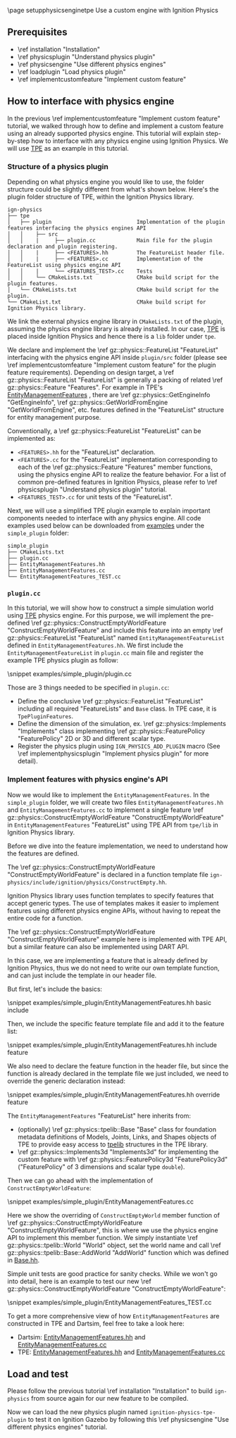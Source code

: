 \page setupphysicsenginetpe Use a custom engine with Ignition Physics

## Prerequisites

- \ref installation "Installation"
- \ref physicsplugin "Understand physics plugin"
- \ref physicsengine "Use different physics engines"
- \ref loadplugin "Load physics plugin"
- \ref implementcustomfeature "Implement custom feature"

## How to interface with physics engine

In the previous
\ref implementcustomfeature "Implement custom feature" tutorial, we walked through how to
define and implement a custom feature using an already supported physics
engine. This tutorial will explain step-by-step how to interface with any physics engine
using Ignition Physics. We will use [TPE](https://github.com/gazebosim/gz-physics/tree/main/tpe) as an example in this tutorial.

### Structure of a physics plugin

Depending on what physics engine you would like to use,
the folder structure could be slightly different from what's shown below.
Here's the plugin folder structure of TPE, within the Ignition Physics library.

```
ign-physics
├── tpe
│   ├── plugin                           Implementation of the plugin features interfacing the physics engines API
│   │    ├── src
│   │    |     ├── plugin.cc             Main file for the plugin declaration and plugin registering.
│   │    |     ├── <FEATURES>.hh         The FeatureList header file.
│   │    |     ├── <FEATURES>.cc         Implementation of the FeatureList using physics engine API
│   │    |     └── <FEATURES_TEST>.cc    Tests
│   │    └── CMakeLists.txt              CMake build script for the plugin features.
│   └── CMakeLists.txt                   CMake build script for the plugin.
└── CMakeList.txt                        CMake build script for Ignition Physics library.
```

We link the external physics engine library
in `CMakeLists.txt` of the plugin, assuming the physics engine library is
already installed. In our case, [TPE](https://github.com/gazebosim/gz-physics/tree/main/tpe)
is placed inside Ignition Physics and hence there is a `lib` folder under `tpe`.

We declare and implement the \ref gz::physics::FeatureList "FeatureList"
interfacing with the physics engine API inside `plugin/src` folder
(please see \ref implementcustomfeature "Implement custom feature"
for the plugin feature requirements). Depending on design target, a \ref gz::physics::FeatureList "FeatureList"
is generally a packing of related \ref gz::physics::Feature "Features".
For example in TPE's [EntityManagementFeatures](https://github.com/gazebosim/gz-physics/blob/main/tpe/plugin/src/EntityManagementFeatures.hh)
, there are \ref gz::physics::GetEngineInfo "GetEngineInfo",
\ref gz::physics::GetWorldFromEngine "GetWorldFromEngine", etc. features
defined in the "FeatureList" structure for entity management purpose.

Conventionally, a \ref gz::physics::FeatureList "FeatureList" can be
implemented as:
- `<FEATURES>.hh` for the "FeatureList" declaration.
- `<FEATURES>.cc` for the "FeatureList" implementation corresponding to each of
the \ref gz::physics::Feature "Features" member functions, using the
physics engine API to realize the feature behavior. For a list of common
pre-defined features in Ignition Physics, please refer to
\ref physicsplugin "Understand physics plugin" tutorial.
- `<FEATURES_TEST>.cc` for unit tests of the "FeatureList".

Next, we will use a simplified TPE plugin example to explain important components needed to interface with any physics engine. All code examples used below can be downloaded from [examples](https://github.com/gazebosim/gz-physics/tree/ign-physics2/examples) under the `simple_plugin` folder:

```
simple_plugin
├── CMakeLists.txt
├── plugin.cc
├── EntityManagementFeatures.hh
├── EntityManagementFeatures.cc
└── EntityManagementFeatures_TEST.cc
```

### `plugin.cc`

In this tutorial, we will show how to construct a simple simulation world using
[TPE](https://github.com/gazebosim/gz-physics/tree/main/tpe) physics
engine. For this purpose, we will implement the pre-defined
\ref gz::physics::ConstructEmptyWorldFeature "ConstructEmptyWorldFeature"
and include this feature into an empty \ref gz::physics::FeatureList "FeatureList"
named `EntityManagementFeatureList` defined in `EntityManagementFeatures.hh`.
We first include the `EntityManagementFeatureList` in `plugin.cc` main file
and register the example TPE physics plugin as follow:

\snippet examples/simple_plugin/plugin.cc

Those are 3 things needed to be specified in `plugin.cc`:
- Define the conclusive \ref gz::physics::FeatureList "FeatureList" including
all required "FeatureLists" and `Base` class. In TPE case, it is `TpePluginFeatures`.
- Define the dimension of the simulation, ex. \ref gz::physics::Implements "Implements" class implementing
\ref gz::physics::FeaturePolicy "FeaturePolicy" 2D or 3D and different
scalar type.
- Register the physics plugin using `IGN_PHYSICS_ADD_PLUGIN` macro (See \ref implementphysicsplugin "Implement physics plugin" for more detail).

### Implement features with physics engine's API

Now we would like to implement the `EntityManagementFeatures`.
In the `simple_plugin` folder, we will create two files `EntityManagementFeatures.hh` and
`EntityManagementFeatures.cc` to implement a single feature \ref gz::physics::ConstructEmptyWorldFeature "ConstructEmptyWorldFeature"
in `EntityManagementFeatures` "FeatureList" using TPE API from `tpe/lib` in Ignition Physics library.

Before we dive into the feature implementation, we need to understand how the features are defined.

The \ref gz::physics::ConstructEmptyWorldFeature "ConstructEmptyWorldFeature"
is declared in a function template file `ign-physics/include/ignition/physics/ConstructEmpty.hh`.

Ignition Physics library uses function templates to specify features that accept generic types.
The use of templates makes it easier to implement features using different physics engine APIs,
without having to repeat the entire code for a function.

The \ref gz::physics::ConstructEmptyWorldFeature "ConstructEmptyWorldFeature" example here
is implemented with TPE API, but a similar feature can also be implemented using DART API.

In this case, we are implementing a feature that is already defined by Ignition Physics,
thus we do not need to write our own template function, and can just include the template in our header file.

But first, let's include the basics:

\snippet examples/simple_plugin/EntityManagementFeatures.hh basic include

Then, we include the specific feature template file and add it to the feature list:

\snippet examples/simple_plugin/EntityManagementFeatures.hh include feature

We also need to declare the feature function in the header file, but since the function is already declared
in the template file we just included, we need to override the generic declaration instead:

\snippet examples/simple_plugin/EntityManagementFeatures.hh override feature

The `EntityManagementFeatures` "FeatureList" here inherits from:
- (optionally) \ref gz::physics::tpelib::Base "Base"
class for foundation metadata definitions of Models, Joints, Links, and Shapes objects
of TPE to provide easy access to [tpelib](https://github.com/gazebosim/gz-physics/tree/main/tpe/lib)
structures in the TPE library.
- \ref gz::physics::Implements3d "Implements3d" for implementing the
custom feature with \ref gz::physics::FeaturePolicy3d "FeaturePolicy3d"
("FeaturePolicy" of 3 dimensions and scalar type `double`).

Then we can go ahead with the implementation of `ConstructEmptyWorldFeature`:

\snippet examples/simple_plugin/EntityManagementFeatures.cc

Here we show the overriding of `ConstructEmptyWorld` member function of
\ref gz::physics::ConstructEmptyWorldFeature "ConstructEmptyWorldFeature",
this is where we use the physics engine API to implement this member function.
We simply instantiate \ref gz::physics::tpelib::World "World" object, set
the world name and call \ref gz::physics::tpelib::Base::AddWorld "AddWorld"
function which was defined in [Base.hh](https://github.com/gazebosim/gz-physics/blob/main/tpe/plugin/src/Base.hh).

Simple unit tests are good practice for sanity checks.
While we won't go into detail, here is an example to test our new
\ref gz::physics::ConstructEmptyWorldFeature "ConstructEmptyWorldFeature":

\snippet examples/simple_plugin/EntityManagementFeatures_TEST.cc

To get a more comprehensive view of how `EntityManagementFeatures` are constructed in TPE and Dartsim,
feel free to take a look here:
- Dartsim: [EntityManagementFeatures.hh](https://github.com/gazebosim/gz-physics/blob/ign-physics2/dartsim/src/EntityManagementFeatures.hh) and [EntityManagementFeatures.cc](https://github.com/gazebosim/gz-physics/blob/ign-physics2/dartsim/src/EntityManagementFeatures.cc)
- TPE: [EntityManagementFeatures.hh](https://github.com/gazebosim/gz-physics/blob/ign-physics2/tpe/plugin/src/EntityManagementFeatures.hh) and [EntityManagementFeatures.cc](https://github.com/gazebosim/gz-physics/blob/ign-physics2/tpe/plugin/src/EntityManagementFeatures.cc)

## Load and test

Please follow the previous tutorial \ref installation "Installation" to build
`ign-physics` from source again for our new feature to be compiled.

Now we can load the new physics plugin named `ignition-physics-tpe-plugin`
to test it on Ignition Gazebo by following this \ref physicsengine "Use different physics engines" tutorial.
